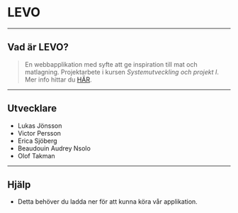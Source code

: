 # LEVO
---

## Vad är LEVO?

>En webbapplikation med syfte att ge inspiration till mat och matlagning. Projektarbete i kursen *Systemutveckling och projekt I*. Mer info hittar du [HÄR](https://docs.google.com/presentation/d/1X_K6_ITrRrIUHdBpHvJVOe0FDB0DabjmPckYjUlQCns/edit?usp=sharing). 
---

## Utvecklare

- Lukas Jönsson
- Victor Persson
- Erica Sjöberg
- Beaudouin Audrey Nsolo
- Olof Takman
---

## Hjälp

- Detta behöver du ladda ner för att kunna köra vår applikation.


